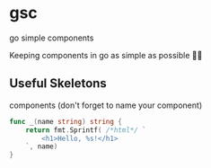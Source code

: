 # gsc

go simple components

Keeping components in go as simple as possible 🤷‍♂️

## Useful Skeletons

components (don't forget to name your component)
```go
func _(name string) string {
	return fmt.Sprintf( /*html*/ `
		<h1>Hello, %s!</h1>
	`, name)
}
```